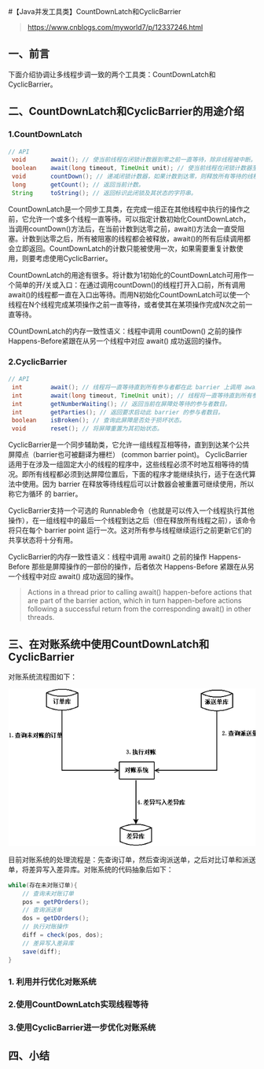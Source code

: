 #【Java并发工具类】CountDownLatch和CyclicBarrier

> https://www.cnblogs.com/myworld7/p/12337246.html

## 一、前言

下面介绍协调让多线程步调一致的两个工具类：CountDownLatch和CyclicBarrier。

## 二、CountDownLatch和CyclicBarrier的用途介绍

### 1.CountDownLatch

```java
// API
 void		await(); // 使当前线程在闭锁计数器到零之前一直等待，除非线程被中断。
 boolean	await(long timeout, TimeUnit unit); // 使当前线程在闭锁计数器至零之前一直等待，除非线程被中断或超出了指定的等待时间。
 void		countDown(); // 递减闭锁计数器，如果计数到达零，则释放所有等待的线程。
 long		getCount(); // 返回当前计数。
 String		toString(); // 返回标识此闭锁及其状态的字符串。
```

CountDownLatch是一个同步工具类，在完成一组正在其他线程中执行的操作之前，它允许一个或多个线程一直等待。可以指定计数初始化CountDownLatch，当调用countDown()方法后，在当前计数到达零之前，await()方法会一直受阻塞。计数到达零之后，所有被阻塞的线程都会被释放，await()的所有后续调用都会立即返回。CountDownLatch的计数只能被使用一次，如果需要重复计数使用，则要考虑使用CyclicBarrier。

CountDownLatch的用途有很多。将计数为1初始化的CountDownLatch可用作一个简单的开/关或入口：在通过调用countDown()的线程打开入口前，所有调用await()的线程都一直在入口出等待。而用N初始化CountDownLatch可以使一个线程在N个线程完成某项操作之前一直等待，或者使其在某项操作完成N次之前一直等待。

COuntDownLatch的内存一致性语义：线程中调用 countDown() 之前的操作 Happens-Before紧跟在从另一个线程中对应 await() 成功返回的操作。


### 2.CyclicBarrier

```java
// API
 int		await(); // 线程将一直等待直到所有参与者都在此 barrier 上调用 await 方法
 int		await(long timeout, TimeUnit unit); // 线程将一直等待直到所有参与者都在此 barrier 上调用 await 方法, 或者超出了指定的等待时间。
 int		getNumberWaiting(); // 返回当前在屏障处等待的参与者数目。
 int		getParties(); // 返回要求启动此 barrier 的参与者数目。
 boolean	isBroken(); // 查询此屏障是否处于损坏状态。
 void		reset(); // 将屏障重置为其初始状态。
```

CyclicBarrier是一个同步辅助类，它允许一组线程互相等待，直到到达某个公共屏障点（barrier也可被翻译为栅栏） (common barrier point)。 CyclicBarrier 适用于在涉及一组固定大小的线程的程序中，这些线程必须不时地互相等待的情况。即所有线程都必须到达屏障位置后，下面的程序才能继续执行，适于在迭代算法中使用。因为 barrier 在释放等待线程后可以计数器会被重置可继续使用，所以称它为循环 的 barrier。

CyclicBarrier支持一个可选的 Runnable命令（也就是可以传入一个线程执行其他操作），在一组线程中的最后一个线程到达之后（但在释放所有线程之前），该命令将只在每个 barrier point 运行一次。这对所有参与线程继续运行之前更新它们的共享状态将十分有用。

CyclicBarrier的内存一致性语义：线程中调用 await() 之前的操作 Happens-Before 那些是屏障操作的一部份的操作，后者依次 Happens-Before 紧跟在从另一个线程中对应 await() 成功返回的操作。

> Actions in a thread prior to calling await() happen-before actions that are part of the barrier action, which in turn happen-before actions following a successful return from the corresponding await() in other threads.

## 三、在对账系统中使用CountDownLatch和CyclicBarrier

对账系统流程图如下：

![](./img/1.png)


目前对账系统的处理流程是：先查询订单，然后查询派送单，之后对比订单和派送单，将差异写入差异库。对账系统的代码抽象后如下：

```java
while(存在未对账订单){
    // 查询未对账订单
    pos = getPOrders();
    // 查询派送单
    dos = getDOrders();
    // 执行对账操作
    diff = check(pos, dos);
    // 差异写入差异库
    save(diff);
}
```

### 1. 利用并行优化对账系统


### 2.使用CountDownLatch实现线程等待


### 3.使用CyclicBarrier进一步优化对账系统

## 四、小结


